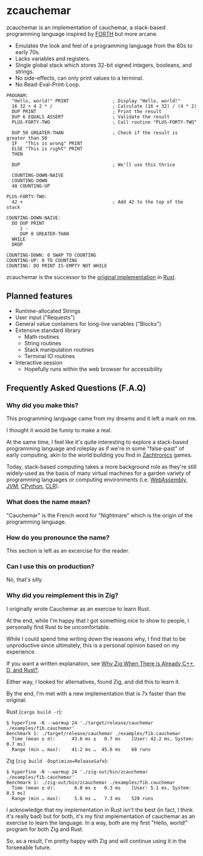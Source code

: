 # zcauchemar

zcauchemar is an implementation of cauchemar, a stack-based programming
language inspired by [FORTH] but more arcane. 

[FORTH]: https://en.wikipedia.org/wiki/Forth_(programming_language)

- Emulates the look and feel of a programming language from the 60s to early 70s.
- Lacks variables and registers.
- Single global stack which stores 32-bit signed integers, booleans, and strings.
- No side-effects, can only print values to a terminal.
- No Read-Eval-Print-Loop.

```cauchemar
PROGRAM:
  "Hello, world!" PRINT                ; Display "Hello, world!"
  16 32 + 4 2 * /                      ; Calculate (16 + 32) / (4 * 2)
  DUP PRINT                            ; Print the result
  DUP 6 EQUALS ASSERT                  ; Validate the result
  PLUS-FORTY-TWO                       ; Call routine "PLUS-FORTY-TWO"
  
  DUP 50 GREATER-THAN                  ; Check if the result is greater than 50
  IF   "This is wrong" PRINT
  ELSE "This is right" PRINT
  THEN
 
  DUP                                  ; We'll use this thrice

  COUNTING-DOWN-NAIVE
  COUNTING-DOWN
  48 COUNTING-UP
  
PLUS-FORTY-TWO:
  42 +                                 ; Add 42 to the top of the stack

COUNTING-DOWN-NAIVE:
  DO DUP PRINT
     1 -
     DUP 0 GREATER-THAN 
  WHILE
  DROP

COUNTING-DOWN: 0 SWAP TO COUNTING
COUNTING-UP: 0 TO COUNTING
COUNTING: DO PRINT IS-EMPTY NOT WHILE
```

zcauchemar is the successor to the [original implementation] in [Rust].

[original implementation]: https://github.com/yukiisbored/cauchemar
[Rust]: https://www.rust-lang.org/

## Planned features

- Runtime-allocated Strings
- User input ("Requests")
- General value containers for long-live variables ("Blocks")
- Extensive standard library
  - Math routines
  - String routines
  - Stack manipulation routines
  - Terminal IO routines
- Interactive session
  - Hopefully runs within the web browser for accessibility

## Frequently Asked Questions (F.A.Q)

### Why did you make this?

This programming language came from my dreams and it left a mark on me.

I thought it would be funny to make a real.

At the same time, I feel like it's quite interesting to explore a stack-based
programming language and roleplay as if we're in some "false-past" of early 
computing, akin to the world building you find in [Zachtronics] games.

[Zachtronics]: https://www.zachtronics.com

Today, stack-based computing takes a more background role as they're still
widely-used as the basis of many virtual machines for a garden variety of
programming languages or computing environments (i.e. [WebAssembly], [JVM],
[CPython], [CLR]). 

[WebAssembly]: https://en.wikipedia.org/wiki/WebAssembly
[JVM]: https://en.wikipedia.org/wiki/Java_virtual_machine
[CPython]: https://en.wikipedia.org/wiki/CPython
[CLR]: https://en.wikipedia.org/wiki/Common_Language_Runtime

### What does the name mean?

"Cauchemar" is the French word for "Nightmare" which is the origin of the
programming language.

### How do you pronounce the name?

This section is left as an excercise for the reader.

### Can I use this on production?

No, that's silly.

### Why did you reimplement this in Zig?

I originally wrote Cauchemar as an exercise to learn Rust.

At the end, while I'm happy that I got something nice to show to people,
I personally find Rust to be uncomfortable.

While I could spend time writing down the reasons why, I find that to be 
unproductive since ultimately, this is a personal opinion based on my
experience.

If you want a written explanation, see [Why Zig When There is Already C++, D, and Rust?].

[Why Zig When There is Already C++, D, and Rust?]: https://ziglang.org/learn/why_zig_rust_d_cpp/

Either way, I looked for alternatives, found Zig, and did this to learn it.

By the end, I'm met with a new implementation that is 7x faster than the original:

Rust (`cargo build -r`):

```console
$ hyperfine -N --warmup 24 './target/release/cauchemar ./examples/fib.cauchemar'
Benchmark 1: ./target/release/cauchemar ./examples/fib.cauchemar
  Time (mean ± σ):      43.6 ms ±   0.7 ms    [User: 42.2 ms, System: 0.7 ms]
  Range (min … max):    41.2 ms …  45.6 ms    68 runs
```

Zig (`zig build -Doptimize=ReleaseSafe`):

```console
$ hyperfine -N --warmup 24 './zig-out/bin/zcauchemar ./examples/fib.cauchemar'
Benchmark 1: ./zig-out/bin/zcauchemar ./examples/fib.cauchemar
  Time (mean ± σ):       6.0 ms ±   0.3 ms    [User: 5.1 ms, System: 0.5 ms]
  Range (min … max):     5.6 ms …   7.3 ms    520 runs
```

I acknowledge that my implementation in Rust isn't the best (in fact, I think 
it's really bad) but for both, it's my first implementation of cauchemar as an
exercise to learn the language. In a way, both are my first "Hello, world!"
program for both Zig and Rust.

So, as a result, I'm pretty happy with Zig and will continue using it in the
forseeable future.